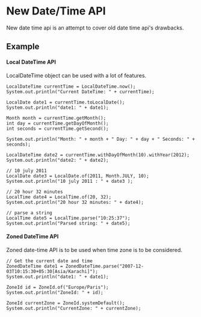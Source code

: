 # New Date/Time API
New date time api is an attempt to cover old date time api's drawbacks.  

## Example
#### Local DateTime API
LocalDateTime object can be used with a lot of features. 
```
LocalDateTime currentTime = LocalDateTime.now();
System.out.println("Current DateTime: " + currentTime);

LocalDate date1 = currentTime.toLocalDate();
System.out.println("date1: " + date1);

Month month = currentTime.getMonth();
int day = currentTime.getDayOfMonth();
int seconds = currentTime.getSecond();

System.out.println("Month: " + month + " Day: " + day + " Seconds: " + seconds);

LocalDateTime date2 = currentTime.withDayOfMonth(10).withYear(2012);
System.out.println("date2: " + date2);

// 10 july 2011
LocalDate date3 = LocalDate.of(2011, Month.JULY, 10);
System.out.println("10 july 2011 : " + date3 );

// 20 hour 32 minutes
LocalTime date4 = LocalTime.of(20, 32);
System.out.println("20 hour 32 minutes: " + date4);

// parse a string
LocalTime date5 = LocalTime.parse("10:25:37");
System.out.println("Parsed string: " + date5);
```

#### Zoned DateTime API
Zoned date-time API is to be used when time zone is to be considered.
```
// Get the current date and time
ZonedDateTime date1 = ZonedDateTime.parse("2007-12-03T10:15:30+05:30[Asia/Karachi]");
System.out.println("date1: " + date1);

ZoneId id = ZoneId.of("Europe/Paris");
System.out.println("ZoneId: " + id);

ZoneId currentZone = ZoneId.systemDefault();
System.out.println("CurrentZone: " + currentZone);
```
